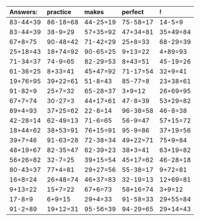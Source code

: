 | Answers: | practice | makes | perfect | ! |
| :--- | :--- | :--- | :--- | :--- |
| 83-44=39 | 86-18=68 | 44-25=19 | 75-58=17 | 14-5=9 | 
| 83-44=39 | 38-9=29 | 57+35=92 | 47+34=81 | 35+49=84 | 
| 67+8=75 | 90-48=42 | 71-42=29 | 25+8=33 | 68-29=39 | 
| 25+18=43 | 18+74=92 | 90-65=25 | 9+13=22 | 4+89=93 | 
| 71-34=37 | 74-9=65 | 82-29=53 | 8+43=51 | 45-19=26 | 
| 61-36=25 | 8+33=41 | 45+47=92 | 71-17=54 | 32+9=41 | 
| 19+76=95 | 39+22=61 | 51-8=43 | 85-77=8 | 23+38=61 | 
| 91-82=9 | 25+7=32 | 65-28=37 | 3+9=12 | 26+69=95 | 
| 67+7=74 | 30-27=3 | 44+17=61 | 47-8=39 | 53+29=82 | 
| 89+4=93 | 37+25=62 | 22-8=14 | 96-38=58 | 46-8=38 | 
| 42-28=14 | 62-49=13 | 71-6=65 | 56-9=47 | 57+15=72 | 
| 18+44=62 | 38+53=91 | 76+15=91 | 95-9=86 | 37+19=56 | 
| 39+7=46 | 91-63=28 | 72-38=34 | 49+22=71 | 75+9=84 | 
| 48+19=67 | 82-35=47 | 62-39=23 | 38+3=41 | 63+19=82 | 
| 56+26=82 | 32-7=25 | 39+15=54 | 45+17=62 | 46-28=18 | 
| 80-43=37 | 77+4=81 | 29+27=56 | 55-38=17 | 9+72=81 | 
| 16+8=24 | 26+48=74 | 46+37=83 | 32-19=13 | 12+69=81 | 
| 9+13=22 | 15+7=22 | 67+6=73 | 58+16=74 | 3+9=12 | 
| 17-8=9 | 6+9=15 | 29+4=33 | 91-58=33 | 29+55=84 | 
| 91-2=89 | 19+12=31 | 95-56=39 | 94-29=65 | 29+14=43 | 
